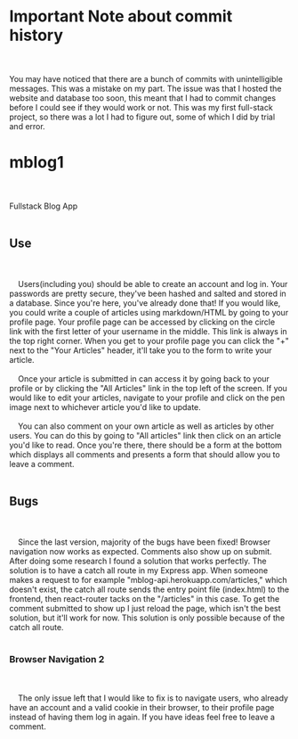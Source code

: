 # Important Note about commit history
<br />
<br />
You may have noticed that there are a bunch of commits with unintelligible messages. This was a mistake on my part. The issue was that I hosted the website and database too soon, this meant that I had to commit changes before I could see if they would work or not. This was my first full-stack project, so there was a lot I had to figure out, some of which I did by trial and error.

# mblog1
<br /> 
<br />
Fullstack Blog App
<br /> 
<br />

## Use
<br />
<br />
&nbsp;&nbsp;&nbsp;&nbsp;Users(including you) should be able to create an account and log in. Your passwords are pretty secure, they've been hashed and salted and stored in a database. Since you're here, you've already done that! If you would like, you could write a couple of articles using markdown/HTML by going to your profile page. Your profile page can be accessed by clicking on the circle link with the first letter of your username in the middle. This link is always in the top right corner. When you get to your profile page you can click the "+" next to the "Your Articles" header, it'll take you to the form to write your article.
<br />
<br />
&nbsp;&nbsp;&nbsp;&nbsp;Once your article is submitted in can access it by going back to your profile or by clicking the "All Articles" link in the top left of the screen. If you would like to edit your articles, navigate to your profile and click on the pen image next to whichever article you'd like to update. 
<br />
<br />
&nbsp;&nbsp;&nbsp;&nbsp;You can also comment on your own article as well as articles by other users. You can do this by going to "All articles" link then click on an article you'd like to read. Once you're there, there should be a form at the bottom which displays all comments and presents a form that should allow you to leave a comment.
<br />
<br />

## Bugs
<br />
<br />
&nbsp;&nbsp;&nbsp;&nbsp;Since the last version, majority of the bugs have been fixed! Browser navigation  now works as expected. Comments also show up on submit. After doing some research I found a solution that works perfectly. The solution is to have a catch all route in my Express app. When someone makes a request to for example "mblog-api.herokuapp.com/articles," which doesn't exist, the catch all route sends the entry point file (index.html) to the frontend, then react-router tacks on the "/articles" in this case. To get the comment submitted to show up I just reload the page, which isn't the best solution, but it'll work for now. This solution is only possible because of the catch all route.
<br />
<br />

### Browser Navigation 2
<br />
<br />
&nbsp;&nbsp;&nbsp;&nbsp;The only issue left that I would like to fix is to navigate users, who already have an account and a valid cookie in their browser, to their profile page instead of having them log in again. If you have ideas feel free to leave a comment.
